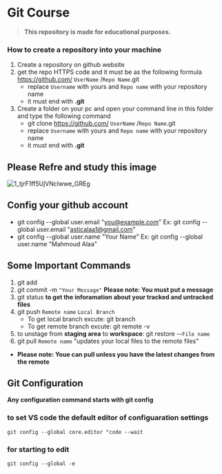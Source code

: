 # Git Course
>**This repository is made for educational purposes.**

### How to create a repository into your machine
1. Create a repository on github website
2. get the repo HTTPS code and it must be as the following formula https://github.com/ `UserName` /`Repo Name`.git
   - replace `Username` with yours and `Repo name` with your repository name
   - it must end with **.git**
3. Create a folder on your pc and open your command line in this folder and type the following command
   - git clone https://github.com/ `UserName` /`Repo Name`.git
   - replace `Username` with yours and `Repo name` with your repository name
   - it must end with **.git**

## Please Refre and study this image 
![1_tjrF1ff5UjVNclwwe_GREg](https://github.com/user-attachments/assets/958f3ad1-91ee-4a6c-b311-6dfca2b66e42)


## Config your github account
-   git config --global user.email "you@example.com"   Ex: git config --global user.email "asticalaa1@gmail.com"
-   git config --global user.name "Your Name"          Ex: git config --global user.name "Mahmoud Alaa"


## Some Important Commands
1. git add
2. git commit -m `"Your Message"` **Please note: You must put a message**
3. git status  **to get the inforamation about your tracked and untracked files**
4. git push `Remote name` `Local Branch`
   - To get local branch excute: git branch
   - To get remote branch excute: git remote -v
5. to unstage from **staging area** to **workspace**: git restore --`File name`
6.  git pull `Remote name`  "updates your local files to the remote files"
   - **Please note: Youe can pull unless you have the latest changes from the remote**

## Git Configuration
**Any configuration command starts with git config**

### to set VS code the default editor of configuaration settings
`git config --global core.editor "code --wait`
### for starting to edit
`git config --global -e`


